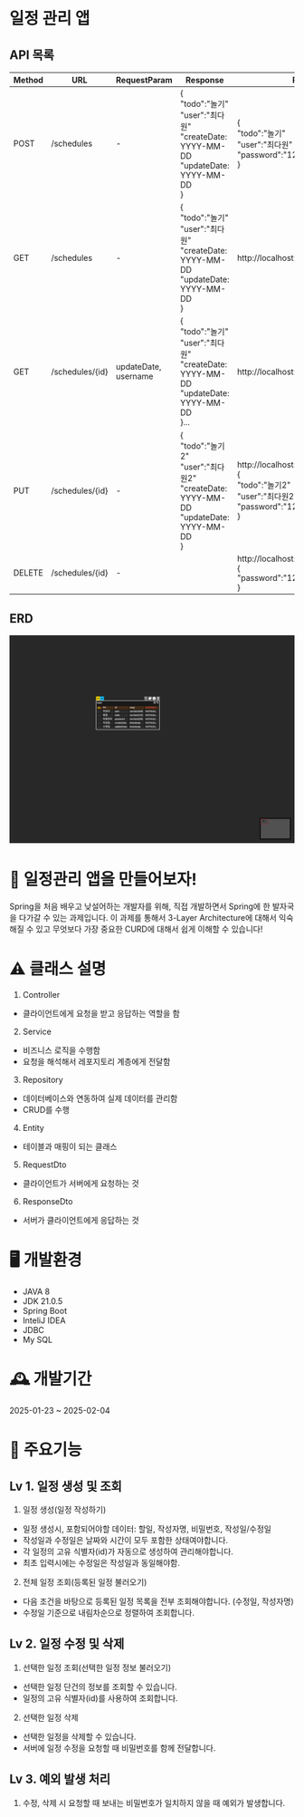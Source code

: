 # 일정 관리 앱

## API 목록

| Method | URL             | RequestParam         | Response                                                                                            | Request                                                                                                          | Description | StatusCode | 
|--------|-----------------|----------------------|-----------------------------------------------------------------------------------------------------|------------------------------------------------------------------------------------------------------------------|------------|------------|
| POST   | /schedules      | -                    | {<br/>"todo":"놀기"<br/>"user":"최다원"<br/>"createDate: YYYY-MM-DD<br/>"updateDate: YYYY-MM-DD<br/>}    | {<br/>"todo":"놀기"<br/>"user":"최다원"<br/>"password":"1234"<br/>}                                                   | 일정 생성      | 일정 등록: 200 | 
| GET    | /schedules      | -                    | {<br/>"todo":"놀기"<br/>"user":"최다원"<br/>"createDate: YYYY-MM-DD<br/>"updateDate: YYYY-MM-DD<br/>}    | http://localhost:8080/api/schedules                                                                              |         | 일정 조회      | 일정 조회: 200 |
| GET    | /schedules/{id} | updateDate, username | {<br/>"todo":"놀기"<br/>"user":"최다원"<br/>"createDate: YYYY-MM-DD<br/>"updateDate: YYYY-MM-DD<br/>}... | http://localhost:8080/api/schedules/2                                                                            |                                                                | 단건 일정 조회   |일정 조회: 200|
| PUT    | /schedules/{id} | -                    |     {<br/>"todo":"놀기2"<br/>"user":"최다원2"<br/>"createDate: YYYY-MM-DD<br/>"updateDate: YYYY-MM-DD<br/>}                                                                                                | http://localhost:8080/api/schedules/2      <br/>{<br/>"todo":"놀기2"<br/>"user":"최다원2"<br/>"password":"1234"<br/>} | 일정 수정      |   일정 수정: 200         |
| DELETE | /schedules/{id} | -                    |                                                                                                     | http://localhost:8080/api/schedules/2<br/>{<br/>"password":"1234"<br/>}                                          | 일정 삭제      |     일정 삭제: 200       |


## ERD
![ERD](images/ERD.png)

# 📱 일정관리 앱을 만들어보자!
Spring을 처음 배우고 낮설어하는 개발자를 위해, 직접 개발하면서 Spring에 한 발자국을 다가갈 수 있는 과제입니다. 이 과제를 통해서 3-Layer Architecture에 대해서 익숙해질 수 있고 무엇보다 가장 중요한 CURD에 대해서 쉽게 이해할 수 있습니다!

# ⚠️ 클래스 설명
1. Controller 
- 클라이언트에게 요청을 받고 응답하는 역할을 함
2. Service
- 비즈니스 로직을 수행함
- 요청을 해석해서 레포지토리 계층에게 전달함
3. Repository
- 데이터베이스와 연동하여 실제 데이터를 관리함
- CRUD를 수행
4. Entity
- 테이블과 매핑이 되는 클래스
5. RequestDto
- 클라이언트가 서버에게 요청하는 것
6. ResponseDto
- 서버가 클라이언트에게 응답하는 것

# 🖥️ 개발환경
- JAVA 8
- JDK 21.0.5
- Spring Boot
- InteliJ IDEA
- JDBC
- My SQL

# 🕰️ 개발기간
2025-01-23 ~ 2025-02-04

# 📌 주요기능

## Lv 1. 일정 생성 및 조회
1. 일정 생성(일정 작성하기)
- 일정 생성시, 포함되어야할 데이터: 할일, 작성자명, 비밀번호, 작성일/수정일
- 작성일과 수정일은 날짜와 시간이 모두 포함한 상태여야합니다.
- 각 일정의 고유 식별자(id)가 자동으로 생성하여 관리해야합니다.
- 최초 입력시에는 수정일은 작성일과 동일해야함.

2. 전체 일정 조회(등록된 일정 불러오기)
- 다음 조건을 바탕으로 등록된 일정 목록을 전부 조회해야합니다. (수정일, 작성자명)
- 수정일 기준으로 내림차순으로 정렬하여 조회합니다.

## Lv 2. 일정 수정 및 삭제
1. 선택한 일정 조회(선택한 일정 정보 불러오기)
- 선택한 일정 단건의 정보를 조회할 수 있습니다.
- 일정의 고유 식별자(id)를 사용하여 조회합니다.

2. 선택한 일정 삭제
- 선택한 일정을 삭제할 수 있습니다.
- 서버에 일정 수정을 요청할 때 비밀번호를 함께 전달합니다.

## Lv 3. 예외 발생 처리
1. 수정, 삭제 시 요청할 때 보내는 비밀번호가 일치하지 않을 때 예외가 발생합니다.

